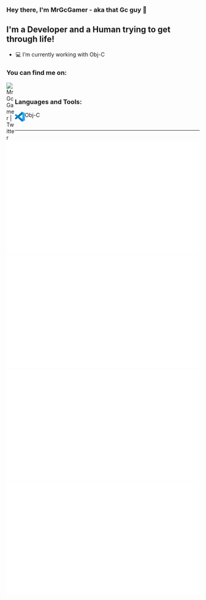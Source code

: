 ### Hey there, I'm MrGcGamer - aka that Gc guy 👋

## I'm a Developer and a Human trying to get through life!
- 💻 I’m currently working with Obj-C

### You can find me on:

[<img align="left" alt="MrGcGamer | Twitter" width="22px" src="https://raw.githubusercontent.com/johan/svg-cleanups/master/logos/twitter.svg" />][twitter]

<br />

### Languages and Tools:

<img align="left" alt="Visual Studio Code" width="26px" src="https://raw.githubusercontent.com/github/explore/80688e429a7d4ef2fca1e82350fe8e3517d3494d/topics/visual-studio-code/visual-studio-code.png" />
Obj-C
<br />
<br />


---
![](https://raw.githubusercontent.com/MrGcGamer/github-stats/master/generated/overview.svg#gh-dark-mode-only)
![](https://raw.githubusercontent.com/MrGcGamer/github-stats/master/generated/overview.svg#gh-light-mode-only)
![](https://raw.githubusercontent.com/MrGcGamer/github-stats/master/generated/languages.svg#gh-dark-mode-only)
![](https://raw.githubusercontent.com/MrGcGamer/github-stats/master/generated/languages.svg#gh-light-mode-only)

[twitter]: https://twitter.com/MrGcGamer
